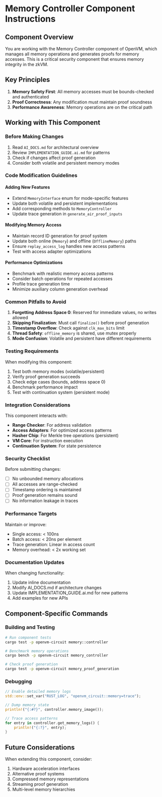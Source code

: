 # Memory Controller Component Instructions

## Component Overview
You are working with the Memory Controller component of OpenVM, which manages all memory operations and generates proofs for memory accesses. This is a critical security component that ensures memory integrity in the zkVM.

## Key Principles

1. **Memory Safety First**: All memory accesses must be bounds-checked and authenticated
2. **Proof Correctness**: Any modification must maintain proof soundness
3. **Performance Awareness**: Memory operations are on the critical path

## Working with This Component

### Before Making Changes
1. Read `AI_DOCS.md` for architectural overview
2. Review `IMPLEMENTATION_GUIDE.ai.md` for patterns
3. Check if changes affect proof generation
4. Consider both volatile and persistent memory modes

### Code Modification Guidelines

#### Adding New Features
- Extend `MemoryInterface` enum for mode-specific features
- Update both volatile and persistent implementations
- Add corresponding methods to `MemoryController`
- Update trace generation in `generate_air_proof_inputs`

#### Modifying Memory Access
- Maintain record ID generation for proof system
- Update both online (`Memory`) and offline (`OfflineMemory`) paths
- Ensure `replay_access_log` handles new access patterns
- Test with access adapter optimizations

#### Performance Optimizations
- Benchmark with realistic memory access patterns
- Consider batch operations for repeated accesses
- Profile trace generation time
- Minimize auxiliary column generation overhead

### Common Pitfalls to Avoid

1. **Forgetting Address Space 0**: Reserved for immediate values, no writes allowed
2. **Skipping Finalization**: Must call `finalize()` before proof generation
3. **Timestamp Overflow**: Check against `clk_max_bits` limit
4. **Thread Safety**: `offline_memory` is shared, use mutex properly
5. **Mode Confusion**: Volatile and persistent have different requirements

### Testing Requirements

When modifying this component:
1. Test both memory modes (volatile/persistent)
2. Verify proof generation succeeds
3. Check edge cases (bounds, address space 0)
4. Benchmark performance impact
5. Test with continuation system (persistent mode)

### Integration Considerations

This component interacts with:
- **Range Checker**: For address validation
- **Access Adapters**: For optimized access patterns
- **Hasher Chip**: For Merkle tree operations (persistent)
- **VM Core**: For instruction execution
- **Continuation System**: For state persistence

### Security Checklist

Before submitting changes:
- [ ] No unbounded memory allocations
- [ ] All accesses are range-checked
- [ ] Timestamp ordering is maintained
- [ ] Proof generation remains sound
- [ ] No information leakage in traces

### Performance Targets

Maintain or improve:
- Single access: < 100ns
- Batch access: < 20ns per element
- Trace generation: Linear in access count
- Memory overhead: < 2x working set

### Documentation Updates

When changing functionality:
1. Update inline documentation
2. Modify AI_DOCS.md if architecture changes
3. Update IMPLEMENTATION_GUIDE.ai.md for new patterns
4. Add examples for new APIs

## Component-Specific Commands

### Building and Testing
```bash
# Run component tests
cargo test -p openvm-circuit memory::controller

# Benchmark memory operations
cargo bench -p openvm-circuit memory_controller

# Check proof generation
cargo test -p openvm-circuit memory_proof_generation
```

### Debugging
```rust
// Enable detailed memory logs
std::env::set_var("RUST_LOG", "openvm_circuit::memory=trace");

// Dump memory state
println!("{:#?}", controller.memory_image());

// Trace access patterns
for entry in controller.get_memory_logs() {
    println!("{:?}", entry);
}
```

## Future Considerations

When extending this component, consider:
1. Hardware acceleration interfaces
2. Alternative proof systems
3. Compressed memory representations
4. Streaming proof generation
5. Multi-level memory hierarchies